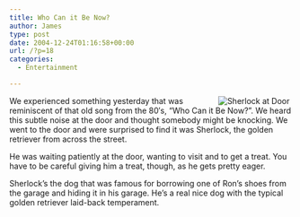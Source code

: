 ```yaml
---
title: Who Can it Be Now?
author: James
type: post
date: 2004-12-24T01:16:58+00:00
url: /?p=18
categories:
  - Entertainment

---
```

 <img src="images/sherlock1.jpg" alt="Sherlock at Door" align="right" hspace="5" />We experienced something yesterday that was reminiscent of that old song from the 80&#8242;s, &#8220;Who Can it Be Now?&#8221;. We heard this subtle noise at the door and thought somebody might be knocking. We went to the door and were surprised to find it was Sherlock, the golden retriever from across the street.

He was waiting patiently at the door, wanting to visit and to get a treat. You have to be careful giving him a treat, though, as he gets pretty eager. 

Sherlock&#8217;s the dog that was famous for borrowing one of Ron&#8217;s shoes from the garage and hiding it in his garage. He&#8217;s a real nice dog with the typical golden retriever laid-back temperament.

<img src="images/sherlock2.jpg" alt="" align="bottom" hspace="5" />